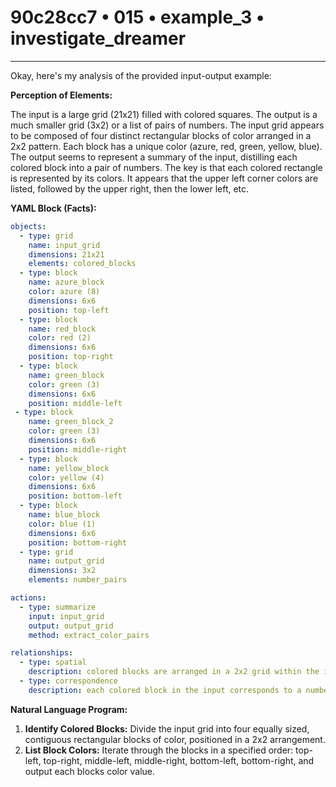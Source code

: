 # 90c28cc7 • 015 • example_3 • investigate_dreamer

---
Okay, here's my analysis of the provided input-output example:

**Perception of Elements:**

The input is a large grid (21x21) filled with colored squares. The output is a much smaller grid (3x2) or a list of pairs of numbers. The input grid appears to be composed of four distinct rectangular blocks of color arranged in a 2x2 pattern. Each block has a unique color (azure, red, green, yellow, blue). The output seems to represent a summary of the input, distilling each colored block into a pair of numbers. The key is that each colored rectangle is represented by its colors. It appears that the upper left corner colors are listed, followed by the upper right, then the lower left, etc.

**YAML Block (Facts):**



```yaml
objects:
  - type: grid
    name: input_grid
    dimensions: 21x21
    elements: colored_blocks
  - type: block
    name: azure_block
    color: azure (8)
    dimensions: 6x6
    position: top-left
  - type: block
    name: red_block
    color: red (2)
    dimensions: 6x6
    position: top-right
  - type: block
    name: green_block
    color: green (3)
    dimensions: 6x6
    position: middle-left
 - type: block
    name: green_block_2
    color: green (3)
    dimensions: 6x6
    position: middle-right
  - type: block
    name: yellow_block
    color: yellow (4)
    dimensions: 6x6
    position: bottom-left
  - type: block
    name: blue_block
    color: blue (1)
    dimensions: 6x6
    position: bottom-right
  - type: grid
    name: output_grid
    dimensions: 3x2
    elements: number_pairs

actions:
  - type: summarize
    input: input_grid
    output: output_grid
    method: extract_color_pairs

relationships:
  - type: spatial
    description: colored blocks are arranged in a 2x2 grid within the input_grid.
  - type: correspondence
    description: each colored block in the input corresponds to a number pair in the output.
```



**Natural Language Program:**

1.  **Identify Colored Blocks:** Divide the input grid into four equally sized, contiguous rectangular blocks of color, positioned in a 2x2 arrangement.
2.    **List Block Colors:** Iterate through the blocks in a specified order: top-left, top-right, middle-left, middle-right, bottom-left, bottom-right, and output each blocks color value.


